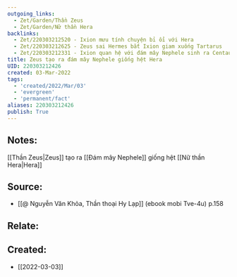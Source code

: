 ```yaml
---
outgoing_links:
  - Zet/Garden/Thần Zeus
  - Zet/Garden/Nữ thần Hera
backlinks:
  - Zet/220303212520 - Ixion mưu tính chuyện bỉ ổi với Hera
  - Zet/220303212625 - Zeus sai Hermes bắt Ixion giam xuống Tartarus
  - Zet/220303212331 - Ixion quan hệ với đám mây Nephele sinh ra Centaur
title: Zeus tạo ra đám mây Nephele giống hệt Hera
UID: 220303212426
created: 03-Mar-2022
tags:
  - 'created/2022/Mar/03'
  - 'evergreen'
  - 'permanent/fact'
aliases: 220303212426
publish: True
---
```

## Notes:
[[Thần Zeus|Zeus]] tạo ra [[Đám mây Nephele]] giống hệt [[Nữ thần Hera|Hera]]

## Source:
- [[@ Nguyễn Văn Khỏa, Thần thoại Hy Lạp]] (ebook mobi Tve-4u) p.158

## Relate:

## Created:
- [[2022-03-03]]
